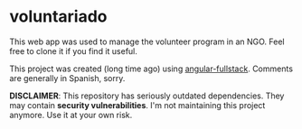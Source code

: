 # voluntariado

This web app was used to manage the volunteer program in an NGO. Feel free to clone it if you find it useful.

This project was created (long time ago) using [angular-fullstack](https://github.com/angular-fullstack/generator-angular-fullstack). Comments are generally in Spanish, sorry.

**DISCLAIMER**: This repository has seriously outdated dependencies. They may contain **security vulnerabilities**. I'm not maintaining this project anymore. Use it at your own risk.
